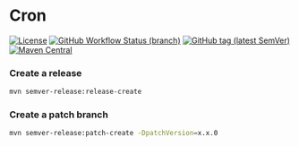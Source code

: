 
# Cron 

[![License](https://img.shields.io/github/license/lorislab/corn?style=for-the-badge&logo=apache)](https://www.apache.org/licenses/LICENSE-2.0)
[![GitHub Workflow Status (branch)](https://img.shields.io/github/workflow/status/lorislab/corn/build/master?logo=github&style=for-the-badge)](https://github.com/lorislab/corn/actions?query=workflow%3Abuild)
[![GitHub tag (latest SemVer)](https://img.shields.io/github/v/tag/lorislab/corn?logo=github&style=for-the-badge)](https://github.com/lorislab/corn/releases/latest)
[![Maven Central](https://img.shields.io/maven-central/v/org.lorislab.corn/corn-parent?logo=java&style=for-the-badge)](https://maven-badges.herokuapp.com/maven-central/org.lorislab.corn/corn-parent)


### Create a release

```bash
mvn semver-release:release-create
```

### Create a patch branch
```bash
mvn semver-release:patch-create -DpatchVersion=x.x.0
```